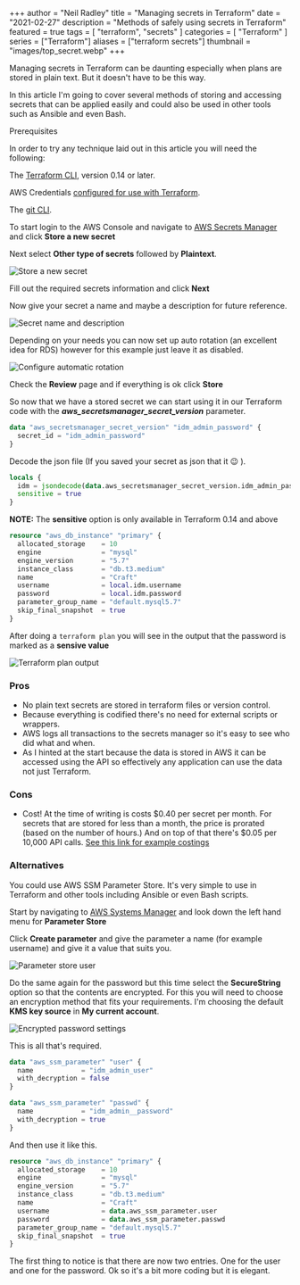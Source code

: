 +++
author = "Neil Radley"
title = "Managing secrets in Terraform"
date = "2021-02-27"
description = "Methods of safely using secrets in Terraform"
featured = true
tags = [
    "terraform",
    "secrets"
]
categories = [
    "Terraform"
]
series = ["Terraform"]
aliases = ["terraform secrets"]
thumbnail = "images/top_secret.webp"
+++

Managing secrets in Terraform can be daunting especially when plans are stored in plain text. But it doesn't have to be this way.
<!--more-->

In this article I'm going to cover several methods of storing and accessing secrets that can be applied easily and could also be used in other tools such as Ansible and even Bash.

Prerequisites

In order to try any technique laid out in this article you will need the following:

The [Terraform CLI](https://learn.hashicorp.com/tutorials/terraform/install-cli), version 0.14 or later.

AWS Credentials [configured for use with Terraform](https://registry.terraform.io/providers/hashicorp/aws/latest/docs#authentication).

The [git CLI](https://git-scm.com/downloads).

To start login to the AWS Console and navigate to [AWS Secrets Manager](https://eu-west-1.console.aws.amazon.com/secretsmanager/home?region=eu-west-1#!/home) and click **Store a new secret**

Next select **Other type of secrets** followed by **Plaintext**.

![Store a new secret](./../../public/images/New_Secret.png)

Fill out the required secrets information and click **Next**

Now give your secret a name and maybe a description for future reference.

![Secret name and description](./../../public/images/secret_name_and_description.png)

Depending on your needs you can now set up auto rotation (an excellent idea for RDS) however for this example just leave it as disabled.

![Configure automatic rotation](./../../public/images/secret_rotation.png)

Check the **Review** page and if everything is ok click **Store**

So now that we have a stored secret we can start using it in our Terraform code with the ***aws_secretsmanager_secret_version*** parameter.


```terraform
data "aws_secretsmanager_secret_version" "idm_admin_password" {
  secret_id = "idm_admin_password"
}
```

Decode the json file (If you saved your secret as json that it :wink: ).

```terraform
locals {
  idm = jsondecode(data.aws_secretsmanager_secret_version.idm_admin_password.secret_string)
  sensitive = true
}
```

**NOTE:** The **sensitive** option is only available in Terraform 0.14 and above

```terraform
resource "aws_db_instance" "primary" {
  allocated_storage    = 10
  engine               = "mysql"
  engine_version       = "5.7"
  instance_class       = "db.t3.medium"
  name                 = "Craft"
  username             = local.idm.username
  password             = local.idm.password
  parameter_group_name = "default.mysql5.7"
  skip_final_snapshot  = true
}
```

After doing a `terraform plan` you will see in the output that the password is marked as a **sensive value**

![Terraform plan output](./../../public/images/sensitive.png)

### Pros

* No plain text secrets are stored in terraform files or version control.
* Because everything is codified there's no need for external scripts or wrappers.
* AWS logs all transactions to the secrets manager so it's easy to see who did what and when.
* As I hinted at the start because the data is stored in AWS it can be accessed using the API so effectively any application can use the data not just Terraform.

### Cons
* Cost! At the time of writing is costs $0.40 per secret per month. For secrets that are stored for less than a month, the price is prorated (based on the number of hours.) And on top of that there's $0.05 per 10,000 API calls. [See this link for example costings](https://aws.amazon.com/secrets-manager/pricing/)


### Alternatives

You could use AWS SSM Parameter Store. It's very simple to use in Terraform and other tools including Ansible or even Bash scripts.

Start by navigating to [AWS Systems Manager](https://eu-west-1.console.aws.amazon.com/systems-manager/home?region=eu-west-1#) and look down the left hand menu for **Parameter Store**

Click **Create parameter** and give the parameter a name (for example username) and give it a value that suits you.

![Parameter store user](./../../public/images/parameter_store_username.png)

Do the same again for the password but this time select the **SecureString** option so that the contents are encrypted. For this you will need to choose an encryption method that fits your requirements. I'm choosing the default **KMS key source** in **My current account**.

![Encrypted password settings](./../../public/images/encrypted_ssm_password.png)


This is all that's required.

```terraform
data "aws_ssm_parameter" "user" {
  name            = "idm_admin_user"
  with_decryption = false
}

data "aws_ssm_parameter" "passwd" {
  name            = "idm_admin__password"
  with_decryption = true
}
```

And then use it like this.

```terraform
resource "aws_db_instance" "primary" {
  allocated_storage    = 10
  engine               = "mysql"
  engine_version       = "5.7"
  instance_class       = "db.t3.medium"
  name                 = "Craft"
  username             = data.aws_ssm_parameter.user
  password             = data.aws_ssm_parameter.passwd
  parameter_group_name = "default.mysql5.7"
  skip_final_snapshot  = true
}
```

The first thing to notice is that there are now two entries. One for the user and one for the password. Ok so it's a bit more coding but it is elegant.
